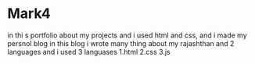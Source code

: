 # Mark4
in thi s portfolio  about my projects and i used html and css,
and i made my persnol blog in this blog i wrote many thing about my rajashthan and 2 languages
and i used 3 languases
1.html
2.css
3.js
